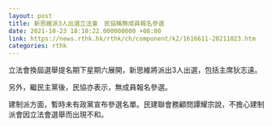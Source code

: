 ```yaml
---
layout: post
title: 新思維派3人出選立法會　民協稱無成員報名參選
date: 2021-10-23 18:10:22.000000000 +08:00
link: https://news.rthk.hk/rthk/ch/component/k2/1616611-20211023.htm
categories: rthk
---
```


立法會換屆選舉提名期下星期六展開，新思維將派出3人出選，包括主席狄志遠。

另外，繼民主黨後，民協亦表示，無成員報名參選。

建制派方面，暫時未有政黨宣布參選名單。民建聯會務顧問譚耀宗說，不擔心建制派會因立法會選舉而出現不和。
